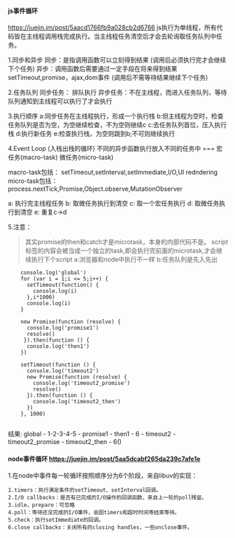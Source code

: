 #### js事件循环
https://juejin.im/post/5aacd1766fb9a028cb2d6766
js执行为单线程，所有代码皆在主线程调用栈完成执行。当主线程任务清空后才会去轮询取任务队列中任务。

1.同步和异步
    同步：是指调用函数可以立刻得到结果 (调用后必须执行完才会继续下个任务)
    异步：调用函数后需要通过一定手段在将来得到结果setTimeout,promise，ajax,dom事件 (调用后不需等待结果继续下个任务)
    
2.任务队列
    同步任务： 排队执行
    异步任务：不在主线程，而进入任务队列，等待队列通知到主线程可以执行了才会执行
    
3.执行顺序
    a:同步任务在主线程执行，形成一个执行栈
    b:但主线程为空时，检查任务队列是否为空，为空继续检查，不为空则继续c
    c:去任务队列首位，压入执行栈
    d:执行新任务
    e:检查执行栈，为空则跳到b;不可则继续执行
    
    
4.Event Loop (入栈出栈的循环)
    不同的异步函数执行放入不同的任务中 === 宏任务(macro-task)  微任务(micro-task)
   
   macro-task包括： setTimeout,setInterval,setImmediate,I/O,UI redndering
   micro-task包括： process.nextTick,Promise,Object.observe,MutationObserver
   
   a: 执行完主线程任务
   b: 取微任务执行到清空
   c: 取一个宏任务执行
   d: 取微任务执行到清空
   e: 重复c->d
 
  
5.注意：
>   其实promise的then和catch才是microtask，本身的内部代码不是。
    script标签的内容会被当成一个独立的task,即会执行完前面的microtask,才会继续执行下个script
    a:浏览器和node中执行不一样
    b:任务队列是先入先出
    
```$xslt
    console.log('global') 
    for (var i = 1;i <= 5;i++) {
      setTimeout(function() {
        console.log(i)
      },i*1000)
      console.log(i)
    }
    
    new Promise(function (resolve) {
      console.log('promise1')
      resolve()
     }).then(function () {
      console.log('then1')
    })
    
    setTimeout(function () {
      console.log('timeout2')
      new Promise(function (resolve) {
        console.log('timeout2_promise')
        resolve()
      }).then(function () {
        console.log('timeout2_then')
      })
    }, 1000)
     
```
结果: global - 1-2-3-4-5 - promise1 - then1 - 6 - timeout2 - timeout2_promise - timeout2_then - 6()

#### node事件循环 https://juejin.im/post/5aa5dcabf265da239c7afe1e

1.在node中事件每一轮循环按照顺序分为6个阶段，来自libuv的实现：

    1.timers：执行满足条件的setTimeout、setInterval回调。
    2.I/O callbacks：是否有已完成的I/O操作的回调函数，来自上一轮的poll残留。
    3.idle，prepare：可忽略
    4.poll：等待还没完成的I/O事件，会因timers和超时时间等结束等待。
    5.check：执行setImmediate的回调。
    6.close callbacks：关闭所有的closing handles，一些onclose事件。


 